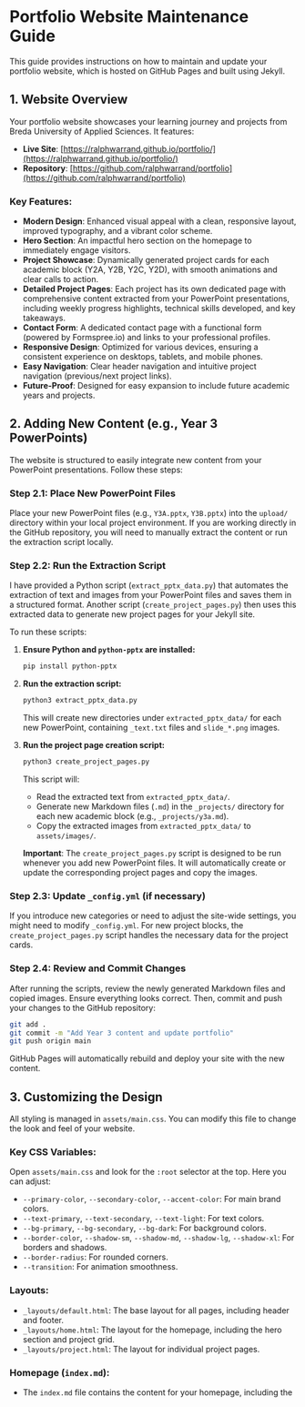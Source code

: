# Portfolio Website Maintenance Guide

This guide provides instructions on how to maintain and update your portfolio website, which is hosted on GitHub Pages and built using Jekyll.

## 1. Website Overview

Your portfolio website showcases your learning journey and projects from Breda University of Applied Sciences. It features:

- **Live Site**: [https://ralphwarrand.github.io/portfolio/](https://ralphwarrand.github.io/portfolio/)
- **Repository**: [https://github.com/ralphwarrand/portfolio](https://github.com/ralphwarrand/portfolio)

### Key Features:
- **Modern Design**: Enhanced visual appeal with a clean, responsive layout, improved typography, and a vibrant color scheme.
- **Hero Section**: An impactful hero section on the homepage to immediately engage visitors.
- **Project Showcase**: Dynamically generated project cards for each academic block (Y2A, Y2B, Y2C, Y2D), with smooth animations and clear calls to action.
- **Detailed Project Pages**: Each project has its own dedicated page with comprehensive content extracted from your PowerPoint presentations, including weekly progress highlights, technical skills developed, and key takeaways.
- **Contact Form**: A dedicated contact page with a functional form (powered by Formspree.io) and links to your professional profiles.
- **Responsive Design**: Optimized for various devices, ensuring a consistent experience on desktops, tablets, and mobile phones.
- **Easy Navigation**: Clear header navigation and intuitive project navigation (previous/next project links).
- **Future-Proof**: Designed for easy expansion to include future academic years and projects.

## 2. Adding New Content (e.g., Year 3 PowerPoints)

The website is structured to easily integrate new content from your PowerPoint presentations. Follow these steps:

### Step 2.1: Place New PowerPoint Files
Place your new PowerPoint files (e.g., `Y3A.pptx`, `Y3B.pptx`) into the `upload/` directory within your local project environment. If you are working directly in the GitHub repository, you will need to manually extract the content or run the extraction script locally.

### Step 2.2: Run the Extraction Script

I have provided a Python script (`extract_pptx_data.py`) that automates the extraction of text and images from your PowerPoint files and saves them in a structured format. Another script (`create_project_pages.py`) then uses this extracted data to generate new project pages for your Jekyll site.

To run these scripts:

1.  **Ensure Python and `python-pptx` are installed:**
    ```bash
    pip install python-pptx
    ```

2.  **Run the extraction script:**
    ```bash
    python3 extract_pptx_data.py
    ```
    This will create new directories under `extracted_pptx_data/` for each new PowerPoint, containing `_text.txt` files and `slide_*.png` images.

3.  **Run the project page creation script:**
    ```bash
    python3 create_project_pages.py
    ```
    This script will:
    -   Read the extracted text from `extracted_pptx_data/`.
    -   Generate new Markdown files (`.md`) in the `_projects/` directory for each new academic block (e.g., `_projects/y3a.md`).
    -   Copy the extracted images from `extracted_pptx_data/` to `assets/images/`.

    **Important**: The `create_project_pages.py` script is designed to be run whenever you add new PowerPoint files. It will automatically create or update the corresponding project pages and copy the images.

### Step 2.3: Update `_config.yml` (if necessary)

If you introduce new categories or need to adjust the site-wide settings, you might need to modify `_config.yml`. For new project blocks, the `create_project_pages.py` script handles the necessary data for the project cards.

### Step 2.4: Review and Commit Changes

After running the scripts, review the newly generated Markdown files and copied images. Ensure everything looks correct. Then, commit and push your changes to the GitHub repository:

```bash
git add .
git commit -m "Add Year 3 content and update portfolio"
git push origin main
```

GitHub Pages will automatically rebuild and deploy your site with the new content.

## 3. Customizing the Design

All styling is managed in `assets/main.css`. You can modify this file to change the look and feel of your website.

### Key CSS Variables:

Open `assets/main.css` and look for the `:root` selector at the top. Here you can adjust:

-   `--primary-color`, `--secondary-color`, `--accent-color`: For main brand colors.
-   `--text-primary`, `--text-secondary`, `--text-light`: For text colors.
-   `--bg-primary`, `--bg-secondary`, `--bg-dark`: For background colors.
-   `--border-color`, `--shadow-sm`, `--shadow-md`, `--shadow-lg`, `--shadow-xl`: For borders and shadows.
-   `--border-radius`: For rounded corners.
-   `--transition`: For animation smoothness.

### Layouts:

-   `_layouts/default.html`: The base layout for all pages, including header and footer.
-   `_layouts/home.html`: The layout for the homepage, including the hero section and project grid.
-   `_layouts/project.html`: The layout for individual project pages.

### Homepage (`index.md`):

-   The `index.md` file contains the content for your homepage, including the 

